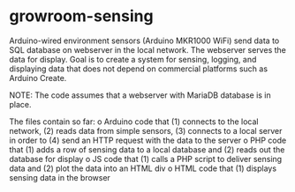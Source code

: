 # growroom-sensing
Arduino-wired environment sensors (Arduino MKR1000 WiFi) send data to SQL database on webserver in the local network. The webserver serves the data for display. Goal is to create a system for sensing, logging, and displaying data that does not depend on commercial platforms such as Arduino Create. 

NOTE: The code assumes that a webserver with MariaDB database is in place. 

The files contain so far:
  o Arduino code that (1) connects to the local network, (2) reads data from simple sensors, (3) connects to a local server in order to (4) send an HTTP request with the data to the server
  o PHP code that (1) adds a row of sensing data to a local database and (2) reads out the database for display
  o JS code that (1) calls a PHP script to deliver sensing data and (2) plot the data into an HTML div
  o HTML code that (1) displays sensing data in the browser
